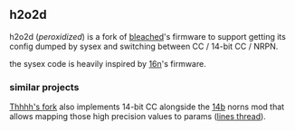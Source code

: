 ## h2o2d

h2o2d (*peroxidized*) is a fork of [bleached](https://github.com/andr-ew/bleached)'s firmware to support getting its config dumped by sysex and switching between CC / 14-bit CC / NRPN.

the sysex code is heavily inspired by [16n](https://github.com/16n-faderbank/16n)'s firmware.


### similar projects

[Thhhh's fork](https://github.com/Thomasbru/bleached/) also implements 14-bit CC alongside the [14b](https://github.com/Thomasbru/14b-mod) norns mod that allows mapping those high precision values to params ([lines thread](https://llllllll.co/t/14b-mod/63796)).
